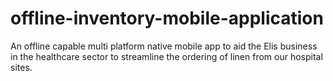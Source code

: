 # offline-inventory-mobile-application
An offline capable multi platform native mobile app to aid the Elis business in the healthcare sector to streamline the ordering of linen from our hospital sites.
